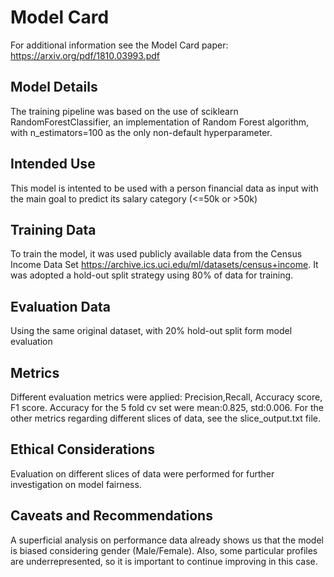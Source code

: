 # Model Card

For additional information see the Model Card paper: https://arxiv.org/pdf/1810.03993.pdf

## Model Details
The training pipeline was based on the use of sciklearn RandomForestClassifier, an implementation of Random Forest algorithm, with n_estimators=100 as the only non-default hyperparameter. 

## Intended Use
This model is intented to be used with a person financial data as input with the main goal to predict its salary category (<=50k or >50k)

## Training Data
To train the model, it was used publicly available data from the Census Income Data Set https://archive.ics.uci.edu/ml/datasets/census+income. It was adopted a hold-out split strategy using 80% of data for training. 

## Evaluation Data
Using the same original dataset, with 20% hold-out split form model evaluation

## Metrics
Different evaluation metrics were applied: Precision,Recall, Accuracy score, F1 score. Accuracy for the 5 fold cv set were mean:0.825, std:0.006. For the other metrics regarding different slices of data, see the slice_output.txt file.

## Ethical Considerations
Evaluation on different slices of data were performed for further investigation on model fairness.

## Caveats and Recommendations
A superficial analysis on performance data already shows us that the model is biased considering gender (Male/Female). Also, some particular profiles are underrepresented, so it is important to continue improving in this case.
